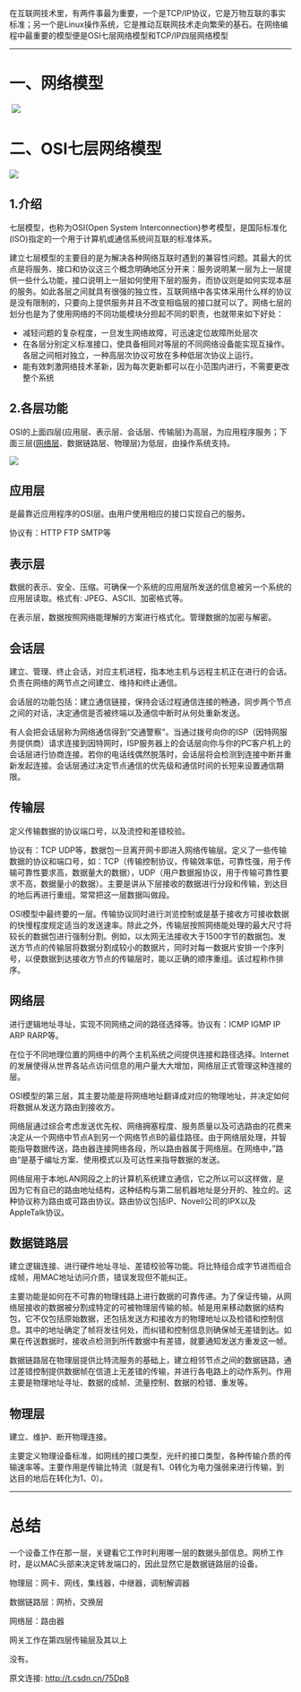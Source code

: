 
在互联网技术里，有两件事最为重要，一个是TCP/IP协议，它是万物互联的事实标准；另一个是Linux操作系统，它是推动互联网技术走向繁荣的基石。在网络编程中最重要的模型便是OSI七层网络模型和TCP/IP四层网络模型

* * *

一、网络模型
======

 ![](image/七层网络模型/format,png.png)

二、OSI七层网络模型
===========

![](image/七层网络模型/20160923175430340.png)


1.介绍
----

七层模型，也称为OSI(Open System Interconnection)参考模型，是国际标准化(ISO)指定的一个用于计算机或通信系统间互联的标准体系。

建立七层模型的主要目的是为解决各种网络互联时遇到的兼容性问题。其最大的优点是将服务、接口和协议这三个概念明确地区分开来：服务说明某一层为上一层提供一些什么功能，接口说明上一层如何使用下层的服务，而协议则是如何实现本层的服务。如此各层之间就具有很强的独立性，互联网络中各实体采用什么样的协议是没有限制的，只要向上提供服务并且不改变相临层的接口就可以了。网络七层的划分也是为了使用网络的不同功能模块分担起不同的职责，也就带来如下好处：

*   减轻问题的复杂程度，一旦发生网络故障，可迅速定位故障所处层次
*   在各层分别定义标准接口，使具备相同对等层的不同网络设备能实现互操作。各层之间相对独立，一种高层次协议可放在多种低层次协议上运行。
*   能有效刺激网络技术革新，因为每次更新都可以在小范围内进行，不需要更改整个系统

2.各层功能
------

OSI的上面四层(应用层、表示层、会话层、传输层)为高层，为应用程序服务；下面三层([网络层](https://so.csdn.net/so/search?q=%E7%BD%91%E7%BB%9C%E5%B1%82&spm=1001.2101.3001.7020)、数据链路层、物理层)为低层，由操作系统支持。

![](image/七层网络模型/20160927104630528.png)

应用层
---

是最靠近应用程序的OSI层。由用户使用相应的接口实现自己的服务。

协议有：HTTP FTP SMTP等

表示层
---

数据的表示、安全、压缩。可确保一个系统的应用层所发送的信息被另一个系统的应用层读取。格式有: JPEG、ASCII、加密格式等。

在表示层，数据按照网络能理解的方案进行格式化。管理数据的加密与解密。

会话层
---

建立、管理、终止会话，对应主机进程，指本地主机与远程主机正在进行的会话。负责在网络的两节点之间建立、维持和终止通信。

会话层的功能包括：建立通信链接，保持会话过程通信连接的畅通，同步两个节点之间的对话，决定通信是否被终端以及通信中断时从何处重新发送。

有人会把会话层称为网络通信得到“交通警察"。当通过拨号向你的ISP（因特网服务提供商）请求连接到因特网时，ISP服务器上的会话层向你与你的PC客户机上的会话层进行协商连接。若你的电话线偶然脱落时，会话层将会检测到连接中断并重新发起连接。会话层通过决定节点通信的优先级和通信时间的长短来设置通信期限。

传输层
---

定义传输数据的协议端口号，以及流控和差错校验。

协议有：TCP UDP等，数据包一旦离开网卡即进入网络传输层。定义了一些传输数据的协议和端口号，如：TCP（传输控制协议，传输效率低，可靠性强，用于传输可靠性要求高，数据量大的数据），UDP（用户数据报协议，用于传输可靠性要求不高，数据量小的数据）。主要是讲从下层接收的数据进行分段和传输，到达目的地后再进行重组。常常把这一层数据叫做段。

OSI模型中最终要的一层。传输协议同时进行浏览控制或是基于接收方可接收数据的快慢程度规定适当的发送速率。除此之外，传输层按照网络能处理的最大尺寸将较长的数据包进行强制分割。例如，以太网无法接收大于1500字节的数据包。发送方节点的传输层将数据分割成较小的数据片，同时对每一数据片安排一个序列号，以便数据到达接收方节点的传输层时，能以正确的顺序重组。该过程称作排序。

网络层
---

进行逻辑地址寻址，实现不同网络之间的路径选择等。协议有：ICMP IGMP IP ARP RARP等。

在位于不同地理位置的网络中的两个主机系统之间提供连接和路径选择。Internet的发展使得从世界各站点访问信息的用户量大大增加，网络层正式管理这种连接的层。

OSI模型的第三层，其主要功能是将网络地址翻译成对应的物理地址，并决定如何将数据从发送方路由到接收方。

网络层通过综合考虑发送优先权、网络拥塞程度、服务质量以及可选路由的花费来决定从一个网络中节点A到另一个网络节点B的最佳路径。由于网络层处理，并智能指导数据传送，路由器连接网络各段，所以路由器属于网络层。在网络中，”路由“是基于编址方案、使用模式以及可达性来指导数据的发送。

网络层用于本地LAN网段之上的计算机系统建立通信，它之所以可以这样做，是因为它有自已的路由地址结构，这种结构与第二层机器地址是分开的、独立的。这种协议称为路由或可路由协议。路由协议包括IP、Novell公司的IPX以及AppleTalk协议。

数据链路层
-----

建立逻辑连接、进行硬件地址寻址、差错校验等功能。将比特组合成字节进而组合成帧，用MAC地址访问介质，错误发现但不能纠正。

主要功能是如何在不可靠的物理线路上进行数据的可靠传递。为了保证传输，从网络层接收的数据被分割成特定的可被物理层传输的帧。帧是用来移动数据的结构包，它不仅包括原始数据，还包括发送方和接收方的物理地址以及检错和控制信息。其中的地址确定了帧将发往何处，而纠错和控制信息则确保帧无差错到达。如果在传送数据时，接收点检测到所传数据中有差错，就要通知发送方重发这一帧。

数据链路层在物理层提供比特流服务的基础上，建立相邻节点之间的数据链路，通过差错控制提供数据帧在信道上无差错的传输，并进行各电路上的动作系列。作用主要是物理地址寻址、数据的成帧、流量控制、数据的检错、重发等。

物理层
---

建立、维护、断开物理连接。

主要定义物理设备标准，如网线的接口类型，光纤的接口类型，各种传输介质的传输速率等。主要作用是传输比特流（就是有1、0转化为电力强弱来进行传输，到达目的地后在转化为1、0）。

* * *

总结
==

一个设备工作在那一层，关键看它工作时利用哪一层的数据头部信息。网桥工作时，是以MAC头部来决定转发端口的，因此显然它是数据链路层的设备。

物理层：网卡、网线，集线器，中继器，调制解调器

数据链路层：网桥，交换层

网络层：路由器

网关工作在第四层传输层及其以上

没有。



原文连接: http://t.csdn.cn/75Dp8
